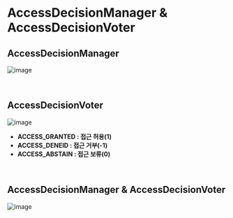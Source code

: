# AccessDecisionManager & AccessDecisionVoter

## AccessDecisionManager

![image](https://user-images.githubusercontent.com/43431081/90089447-646fce00-dd5c-11ea-9f69-fed66709d4b9.png)

<br>

## AccessDecisionVoter

![image](https://user-images.githubusercontent.com/43431081/90089477-794c6180-dd5c-11ea-98e6-0c9bbc1981ca.png)

* **ACCESS_GRANTED : 접근 허용(1)**
* **ACCESS_DENEID : 접근 거부(-1)**
* **ACCESS_ABSTAIN : 접근 보류(0)**

<br>

## AccessDecisionManager & AccessDecisionVoter

![image](https://user-images.githubusercontent.com/43431081/90089539-9a14b700-dd5c-11ea-89ea-d98ebab04452.png)